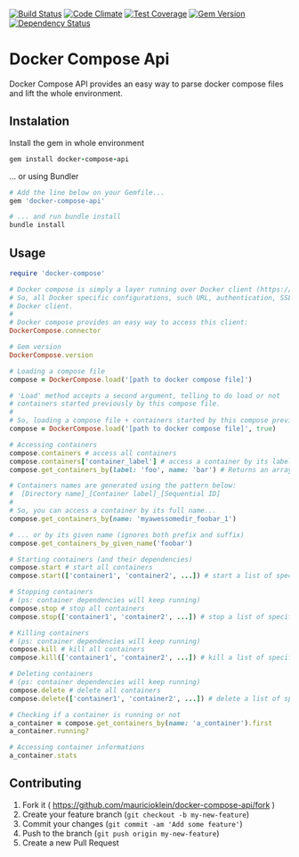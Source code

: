 [![Build Status](https://travis-ci.org/mauricioklein/docker-compose-api.svg?branch=develop)](https://travis-ci.org/mauricioklein/docker-compose-api)
[![Code Climate](https://codeclimate.com/github/mauricioklein/docker-compose-api/badges/gpa.svg)](https://codeclimate.com/github/mauricioklein/docker-compose-api)
[![Test Coverage](https://codeclimate.com/github/mauricioklein/docker-compose-api/badges/coverage.svg)](https://codeclimate.com/github/mauricioklein/docker-compose-api/coverage)
[![Gem Version](https://badge.fury.io/rb/docker-compose-api.svg)](https://badge.fury.io/rb/docker-compose-api)
[![Dependency Status](https://gemnasium.com/badges/github.com/mauricioklein/docker-compose-api.svg)](https://gemnasium.com/github.com/mauricioklein/docker-compose-api)

# Docker Compose Api

Docker Compose API provides an easy way to parse docker compose files and lift the whole environment.

## Instalation

Install the gem in whole environment

```ruby
gem install docker-compose-api
```

... or using Bundler

```ruby
# Add the line below on your Gemfile...
gem 'docker-compose-api'

# ... and run bundle install
bundle install
```

## Usage

```ruby
require 'docker-compose'

# Docker compose is simply a layer running over Docker client (https://github.com/swipely/docker-api).
# So, all Docker specific configurations, such URL, authentication, SSL, etc, must be made directly on
# Docker client.
#
# Docker compose provides an easy way to access this client:
DockerCompose.connector

# Gem version
DockerCompose.version

# Loading a compose file
compose = DockerCompose.load('[path to docker compose file]')

# 'Load' method accepts a second argument, telling to do load or not
# containers started previously by this compose file.
#
# So, loading a compose file + containers started by this compose previously
compose = DockerCompose.load('[path to docker compose file]', true)

# Accessing containers
compose.containers # access all containers
compose.containers['container_label'] # access a container by its label (DEPRECATED)
compose.get_containers_by(label: 'foo', name: 'bar') # Returns an array of all containers with label = 'foo' and name = bar

# Containers names are generated using the pattern below:
#  [Directory name]_[Container label]_[Sequential ID]
#
# So, you can access a container by its full name...
compose.get_containers_by(name: 'myawessomedir_foobar_1')

# ... or by its given name (ignores both prefix and suffix)
compose.get_containers_by_given_name('foobar')

# Starting containers (and their dependencies)
compose.start # start all containers
compose.start(['container1', 'container2', ...]) # start a list of specific containers

# Stopping containers
# (ps: container dependencies will keep running)
compose.stop # stop all containers
compose.stop(['container1', 'container2', ...]) # stop a list of specific containers

# Killing containers
# (ps: container dependencies will keep running)
compose.kill # kill all containers
compose.kill(['container1', 'container2', ...]) # kill a list of specific containers

# Deleting containers
# (ps: container dependencies will keep running)
compose.delete # delete all containers
compose.delete(['container1', 'container2', ...]) # delete a list of specific containers

# Checking if a container is running or not
a_container = compose.get_containers_by(name: 'a_container').first
a_container.running?

# Accessing container informations
a_container.stats
```

## Contributing

1. Fork it ( https://github.com/mauricioklein/docker-compose-api/fork )
2. Create your feature branch (`git checkout -b my-new-feature`)
3. Commit your changes (`git commit -am 'Add some feature'`)
4. Push to the branch (`git push origin my-new-feature`)
5. Create a new Pull Request
